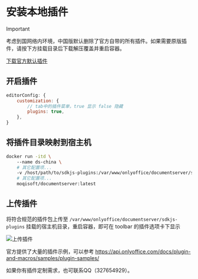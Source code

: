 # 安装本地插件

> [!IMPORTANT]
> 考虑到国网络内环境，中国版默认删除了官方自带的所有插件。如果需要原版插件，请按下方挂载目录后下载解压覆盖并重启容器。

[下载官方默认插件](../../public/sdkjs-plugins.zip)

## 开启插件

```js
editorConfig: {
    customization: {
        // tab中的插件菜单，true 显示 false 隐藏
        plugins: true,
    },
}
```

## 将插件目录映射到宿主机

```bash
docker run -itd \    
    --name ds-china \  
    # 其它配置项...  
    -v /host/path/to/sdkjs-plugins:/var/www/onlyoffice/documentserver/sdkjs-plugins  \       
    # 其它配置项...
    moqisoft/documentserver:latest
```

## 上传插件

将符合规范的插件包上传至 `/var/www/onlyoffice/documentserver/sdkjs-plugins` 挂载的宿主机目录，重启容器，即可在 toolbar 的插件选项卡下显示

![上传插件](/images/plugins.png)


官方提供了大量的插件示例，可以参考 https://api.onlyoffice.com/docs/plugin-and-macros/samples/plugin-samples/

如果你有插件定制需求，也可联系QQ（327654929）。
